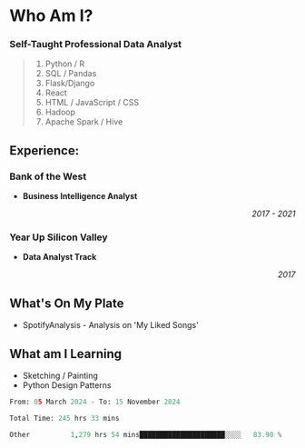 # Who Am I?

### Self-Taught Professional Data Analyst

  > 1. Python / R
  > 2. SQL / Pandas
  > 3. Flask/Django
  > 4. React
  > 5. HTML / JavaScript / CSS
  > 6. Hadoop
  > 7. Apache Spark / Hive


## Experience:

### Bank of the West
- __Business Intelligence Analyst__ <p align='right'><i>2017 - 2021</i></p>

### Year Up Silicon Valley
- __Data Analyst Track__ <p align='right'><i>2017</i></p>



## What's On My Plate 

 - SpotifyAnalysis - Analysis on 'My Liked Songs'

## What am I Learning
 - Sketching / Painting
 - Python Design Patterns


<!--START_SECTION:waka-->

```python
From: 05 March 2024 - To: 15 November 2024

Total Time: 245 hrs 33 mins

Other          1,279 hrs 54 mins█████████████████████░░░░   83.90 %
```

<!--END_SECTION:waka-->
